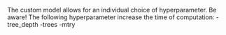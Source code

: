 The custom model allows for an individual choice of hyperparameter.
Be aware!
The following hyperparameter increase the time of computation:
  -tree_depth
  -trees
  -mtry
